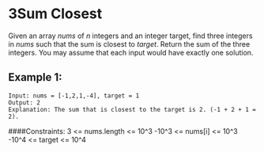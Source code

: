 # 3Sum Closest

Given an array *nums* of *n* integers and an integer target, find three integers in *nums* such that the sum is closest to *target*. Return the sum of the three integers. You may assume that each input would have exactly one solution.

## Example 1:
    Input: nums = [-1,2,1,-4], target = 1
    Output: 2
    Explanation: The sum that is closest to the target is 2. (-1 + 2 + 1 = 2).
 

####Constraints:
    3 <= nums.length <= 10^3
    -10^3 <= nums[i] <= 10^3
    -10^4 <= target <= 10^4

